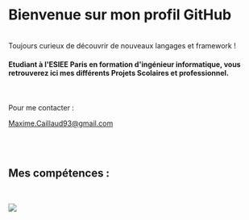 <div>

# Bienvenue sur mon profil GitHub

<br>
Toujours curieux de découvrir de nouveaux langages et framework !
<br>

#### Etudiant à l'ESIEE Paris en formation d'ingénieur informatique, vous retrouverez ici mes différents Projets Scolaires et professionnel.


<br><br>
  Pour me contacter : 
  
<a href="mailto:maxime.caillaud93@gmail.com">
  Maxime.Caillaud93@gmail.com
</a>

  <br><br>
## Mes compétences :
<br>

![](https://skillicons.dev/icons?i=html,css,js,php,java,bootstrap,py,postgres,nodejs,vuejs,c,&theme=dark)

</div>


